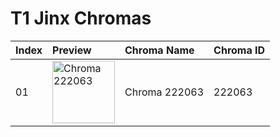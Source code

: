 # T1 Jinx Chromas

| Index | Preview | Chroma Name | Chroma ID |
|:---|:---|:---|:---|
| 01 | <img src='https://raw.communitydragon.org/latest/plugins/rcp-be-lol-game-data/global/default/v1/champion-chroma-images/222/222063.png' alt='Chroma 222063' width='100'> | Chroma 222063 | 222063 |
